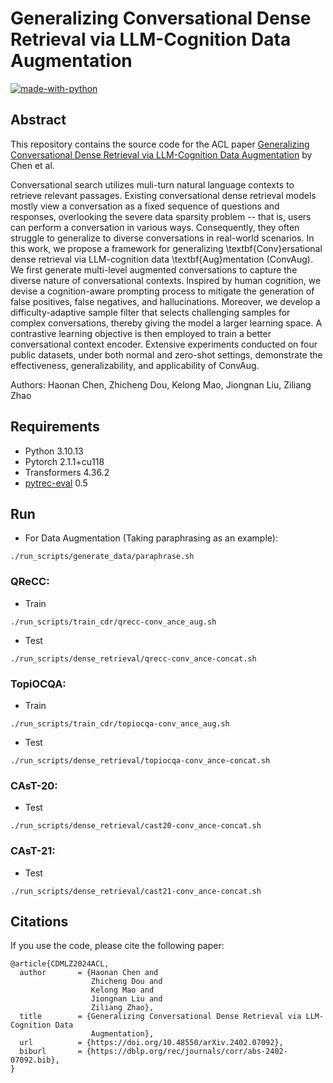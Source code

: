 # Generalizing Conversational Dense Retrieval via LLM-Cognition Data Augmentation

[![made-with-python](https://img.shields.io/badge/Made%20with-Python-red.svg)](#python)

## Abstract
This repository contains the source code for the ACL paper [Generalizing Conversational Dense Retrieval via LLM-Cognition Data Augmentation](https://arxiv.org/abs/2402.07092) by Chen et al. <br>

Conversational search utilizes muli-turn natural language contexts to retrieve relevant passages. Existing conversational dense retrieval models mostly view a conversation as a fixed sequence of questions and responses, overlooking the severe data sparsity problem -- that is, users can perform a conversation in various ways. Consequently, they often struggle to generalize to diverse conversations in real-world scenarios. In this work, we propose a framework for generalizing \textbf{Conv}ersational dense retrieval via LLM-cognition data \textbf{Aug}mentation (ConvAug). We first generate multi-level augmented conversations to capture the diverse nature of conversational contexts. Inspired by human cognition, we devise a cognition-aware prompting process to mitigate the generation of false positives, false negatives, and hallucinations. Moreover, we develop a difficulty-adaptive sample filter that selects challenging samples for complex conversations, thereby giving the model a larger learning space. A contrastive learning objective is then employed to train a better conversational context encoder. Extensive experiments conducted on four public datasets, under both normal and zero-shot settings, demonstrate the effectiveness, generalizability, and applicability of ConvAug.

Authors: Haonan Chen, Zhicheng Dou, Kelong Mao, Jiongnan Liu, Ziliang Zhao

## Requirements
- Python 3.10.13 <br>
- Pytorch 2.1.1+cu118 <br>
- Transformers 4.36.2 <br>
- [pytrec-eval](https://pypi.org/project/pytrec-eval/) 0.5 

## Run
- For Data Augmentation (Taking paraphrasing as an example):
```
./run_scripts/generate_data/paraphrase.sh
```
### QReCC:
- Train
```
./run_scripts/train_cdr/qrecc-conv_ance_aug.sh
```
- Test
```
./run_scripts/dense_retrieval/qrecc-conv_ance-concat.sh
```
### TopiOCQA:
- Train
```
./run_scripts/train_cdr/topiocqa-conv_ance_aug.sh
```
- Test
```
./run_scripts/dense_retrieval/topiocqa-conv_ance-concat.sh
```
### CAsT-20:
- Test
```
./run_scripts/dense_retrieval/cast20-conv_ance-concat.sh
```
### CAsT-21:
- Test
```
./run_scripts/dense_retrieval/cast21-conv_ance-concat.sh
```

## Citations
If you use the code, please cite the following paper:  
```
@article{CDMLZ2024ACL,
  author       = {Haonan Chen and
                  Zhicheng Dou and
                  Kelong Mao and
                  Jiongnan Liu and
                  Ziliang Zhao},
  title        = {Generalizing Conversational Dense Retrieval via LLM-Cognition Data
                  Augmentation},
  url          = {https://doi.org/10.48550/arXiv.2402.07092},
  biburl       = {https://dblp.org/rec/journals/corr/abs-2402-07092.bib},
}
```
